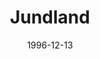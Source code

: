 ---
mission_id: jundland
slug: "jundland"
editorsChoice:
title: "Jundland"
authors: 
    - "David Arandle"
date: 1996-12-13
filename: "/missions/jundland.zip"
description: "Closer scrutiny of the stolen plans for the SSSD Sovereign recovered from M/CRV Dana has revealed they were in fact a decoy. The ship's log shows that an A-wing left the ship over the planet of Tatooine. Intelligence is confident that the fighter was carrying the real plans; your platoon has been assigned the job of locating the A-wing and recovering the stolen plans."
cover: "jundland.png"
levelReplaced:	SECBASE
difficulty: yes
bm:	yes
fme: yes
wax: yes
three_do: yes
voc: yes
gmd: no
vue: no
lfd: yes
base: "New level from scratch" 
editors: "WDFUSE 2.00"

---